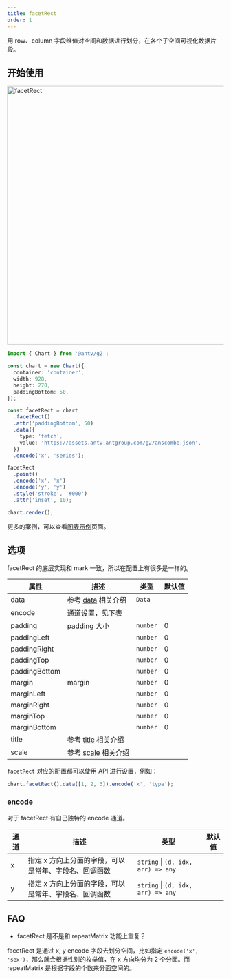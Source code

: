 ```yaml
---
title: facetRect
order: 1
---
```


用 row、column 字段维值对空间和数据进行划分，在各个子空间可视化数据片段。

## 开始使用

<img alt="facetRect" src="https://mdn.alipayobjects.com/mdn/huamei_qa8qxu/afts/img/A*duq8TrR0LxcAAAAAAAAAAAAADmJ7AQ" width="600" />

```ts
import { Chart } from '@antv/g2';

const chart = new Chart({
  container: 'container',
  width: 928,
  height: 270,
  paddingBottom: 50,
});

const facetRect = chart
  .facetRect()
  .attr('paddingBottom', 50)
  .data({
    type: 'fetch',
    value: 'https://assets.antv.antgroup.com/g2/anscombe.json',
  })
  .encode('x', 'series');

facetRect
  .point()
  .encode('x', 'x')
  .encode('y', 'y')
  .style('stroke', '#000')
  .attr('inset', 10);

chart.render();
```

更多的案例，可以查看[图表示例](/examples)页面。

## 选项

facetRect 的底层实现和 mark 一致，所以在配置上有很多是一样的。

| 属性          | 描述                                     | 类型     | 默认值 |
| ------------- | ---------------------------------------- | -------- | ------ |
| data          | 参考 [data](/api/data) 相关介绍          | `Data`   |        |
| encode        | 通道设置，见下表                         |          |        |
| padding       | padding 大小                             | `number` | 0      |
| paddingLeft   |                                          | `number` | 0      |
| paddingRight  |                                          | `number` | 0      |
| paddingTop    |                                          | `number` | 0      |
| paddingBottom |                                          | `number` | 0      |
| margin        | margin                                   | `number` | 0      |
| marginLeft    |                                          | `number` | 0      |
| marginRight   |                                          | `number` | 0      |
| marginTop     |                                          | `number` | 0      |
| marginBottom  |                                          | `number` | 0      |
| title         | 参考 [title](/api/title) 相关介绍        |          |        |
| scale         | 参考 [scale](/api/scale/linear) 相关介绍 |          |        |

`facetRect` 对应的配置都可以使用 API 进行设置，例如：

```ts
chart.facetRect().data([1, 2, 3]).encode('x', 'type');
```

### encode

对于 facetRect 有自己独特的 encode 通道。

| 通道 | 描述                                                  | 类型                               | 默认值 |
| ---- | ----------------------------------------------------- | ---------------------------------- | ------ |
| x    | 指定 x 方向上分面的字段，可以是常年、字段名、回调函数 | `string` \| `(d, idx, arr) => any` |        |
| y    | 指定 x 方向上分面的字段，可以是常年、字段名、回调函数 | `string` \| `(d, idx, arr) => any` |        |

## FAQ

- facetRect 是不是和 repeatMatrix 功能上重复？

facetRect 是通过 x, y encode 字段去划分空间，比如指定 `encode('x', 'sex')`，那么就会根据性别的枚举值，在 x 方向均分为 2 个分面。而 repeatMatrix 是根据字段的个数来分面空间的。
